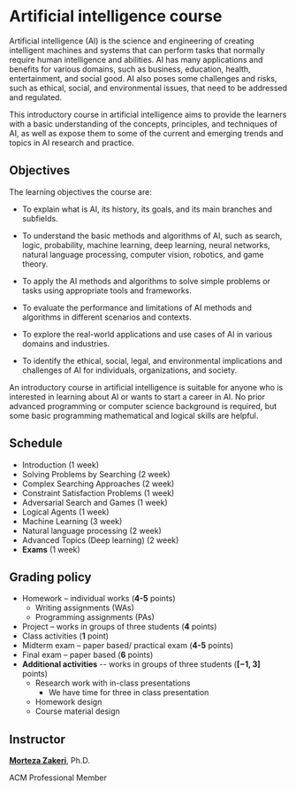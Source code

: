 # Artificial intelligence course

Artificial intelligence (AI) is the science and engineering of creating intelligent machines and systems that can perform tasks that normally require human intelligence and abilities. AI has many applications and benefits for various domains, such as business, education, health, entertainment, and social good. AI also poses some challenges and risks, such as ethical, social, and environmental issues, that need to be addressed and regulated.

This introductory course in artificial intelligence aims to provide the learners with a basic understanding of the concepts, principles, and techniques of AI, as well as expose them to some of the current and emerging trends and topics in AI research and practice. 

## Objectives
The learning objectives the  course are:

* To explain what is AI, its history, its goals, and its main branches and subfields.

* To understand the basic methods and algorithms of AI, such as search, logic, probability, machine learning, deep learning, neural networks, natural language processing, computer vision, robotics, and game theory.

* To apply the AI methods and algorithms to solve simple problems or tasks using appropriate tools and frameworks.

* To evaluate the performance and limitations of AI methods and algorithms in different scenarios and contexts.

* To explore the real-world applications and use cases of AI in various domains and industries.

* To identify the ethical, social, legal, and environmental implications and challenges of AI for individuals, organizations, and society.

An introductory course in artificial intelligence is suitable for anyone who is interested in learning about AI or wants to start a career in AI. No prior advanced programming or computer science background is required, but some basic programming mathematical and logical skills are helpful. 


## Schedule
* Introduction (1 week)
* Solving Problems by Searching (2 week)
* Complex Searching Approaches (2 week)
* Constraint Satisfaction Problems (1 week)
* Adversarial Search and Games (1 week)
* Logical Agents (1 week)
* Machine Learning (3 week)
* Natural language processing (2 week)
* Advanced Topics (Deep learning) (2 week)
* **Exams** (1 week)
 


## Grading policy 

* Homework – individual works (**4-5** points)
    * Writing assignments (WAs)
    * Programming assignments (PAs)
* Project – works in groups of three students (**4** points)
* Class activities (**1** point)
* Midterm exam – paper based/ practical exam (**4-5** points)
* Final exam – paper based (**6** points)
* **Additional activities** -- works in groups of three students (**[−1, 3]** points)
    * Research work with in-class presentations 
        * We have time for three in class presentation
    * Homework design
    * Course material design

## Instructor
**[Morteza Zakeri](https://services.acm.org/public/vcard/vcard.cfm?handle=mzakeri-nasrabadi)**, Ph.D.

ACM Professional Member 
